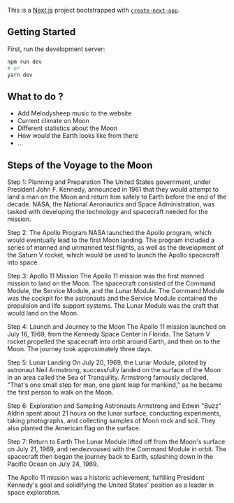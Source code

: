 This is a [Next.js](https://nextjs.org/) project bootstrapped with [`create-next-app`](https://github.com/vercel/next.js/tree/canary/packages/create-next-app).

## Getting Started

First, run the development server:

```bash
npm run dev
# or
yarn dev
```

## What to do ?

- Add Melodysheep music to the website
- Current climate on Moon
- Different statistics about the Moon
- How would the Earth looks like from there
- ...

## Steps of the Voyage to the Moon

Step 1: Planning and Preparation
The United States government, under President John F. Kennedy, announced in 1961 that they would attempt to land a man on the Moon and return him safely to Earth before the end of the decade. NASA, the National Aeronautics and Space Administration, was tasked with developing the technology and spacecraft needed for the mission.

Step 2: The Apollo Program
NASA launched the Apollo program, which would eventually lead to the first Moon landing. The program included a series of manned and unmanned test flights, as well as the development of the Saturn V rocket, which would be used to launch the Apollo spacecraft into space.

Step 3: Apollo 11 Mission
The Apollo 11 mission was the first manned mission to land on the Moon. The spacecraft consisted of the Command Module, the Service Module, and the Lunar Module. The Command Module was the cockpit for the astronauts and the Service Module contained the propulsion and life support systems. The Lunar Module was the craft that would land on the Moon.

Step 4: Launch and Journey to the Moon
The Apollo 11 mission launched on July 16, 1969, from the Kennedy Space Center in Florida. The Saturn V rocket propelled the spacecraft into orbit around Earth, and then on to the Moon. The journey took approximately three days.

Step 5: Lunar Landing
On July 20, 1969, the Lunar Module, piloted by astronaut Neil Armstrong, successfully landed on the surface of the Moon in an area called the Sea of Tranquility. Armstrong famously declared, "That's one small step for man, one giant leap for mankind," as he became the first person to walk on the Moon.

Step 6: Exploration and Sampling
Astronauts Armstrong and Edwin "Buzz" Aldrin spent about 21 hours on the lunar surface, conducting experiments, taking photographs, and collecting samples of Moon rock and soil. They also planted the American flag on the surface.

Step 7: Return to Earth
The Lunar Module lifted off from the Moon's surface on July 21, 1969, and rendezvoused with the Command Module in orbit. The spacecraft then began the journey back to Earth, splashing down in the Pacific Ocean on July 24, 1969.

The Apollo 11 mission was a historic achievement, fulfilling President Kennedy's goal and solidifying the United States' position as a leader in space exploration.